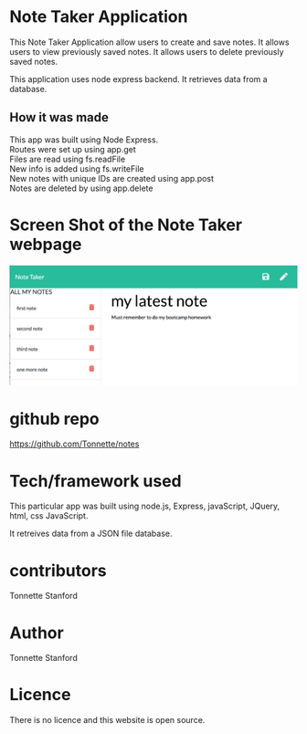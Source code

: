 # Note Taker Application

This Note Taker Application allow users to create and save notes.
It allows users to view previously saved notes.
It allows users to delete previously saved notes.

This application uses node express backend. It retrieves data from a database. 

 ## How it was made
 This app was built using Node Express. <br>
 Routes were set up using app.get <br>
 Files are read using fs.readFile <br>
 New info is added using fs.writeFile <br>
 New notes with unique IDs are created using app.post <br>
 Notes are deleted by using app.delete
 

# Screen Shot of the Note Taker webpage
![ScreenShot](https://github.com/Tonnette/notes/blob/master/NoteTaker.png)


# github repo
https://github.com/Tonnette/notes

# Tech/framework used
This particular app was built using node.js, Express, javaScript, JQuery, html, css JavaScript.

It retreives data from a JSON file database.

# contributors
Tonnette Stanford

# Author
Tonnette Stanford

# Licence
There is no licence and this website is open source.